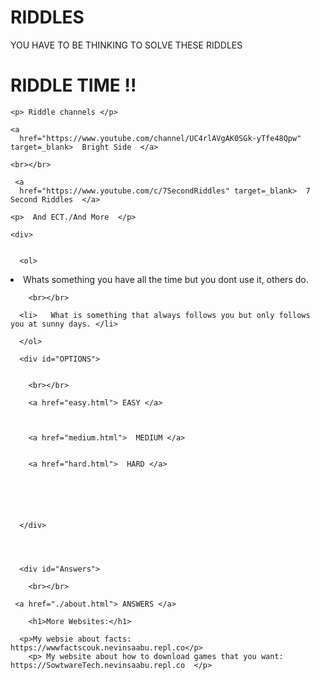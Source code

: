 # RIDDLES
YOU HAVE TO BE THINKING TO SOLVE THESE RIDDLES

<!DOCTYPE html>
<html>

<head>
  <meta charset="utf-8">
  <meta name="viewport" content="width=device-width">
  <title>replit</title>
  <link href="style.css" rel="stylesheet" type="text/css" />
</head>

<body>
 <div id="Heading">

<h1>  RIDDLE TIME !!  </h1>
   

   
 </div>



  <div id="channels">


    <p> Riddle channels </p>

    <a
      href="https://www.youtube.com/channel/UC4rlAVgAK0SGk-yTfe48Qpw" target=_blank>  Bright Side  </a>

    <br></br>

     <a
      href="https://www.youtube.com/c/7SecondRiddles" target=_blank>  7 Second Riddles  </a>

    <p>  And ECT./And More  </p>

    <div>


      <ol>

  <li>  Whats something you have all the time but you dont use it, others do.  </li>

        <br></br>
        
      <li>   What is something that always follows you but only follows you at sunny days. </li>
        
      </ol>

      <div id="OPTIONS">


        <br></br>
   
        <a href="easy.html"> EASY </a>

       

        <a href="medium.html">  MEDIUM </a>


        <a href="hard.html">  HARD </a>

        



        
      </div>




      <div id="Answers">

        <br></br>

     <a href="./about.html"> ANSWERS </a>

        <h1>More Websites:</h1>

      <p>My websie about facts: https://wwwfactscouk.nevinsaabu.repl.co</p>
        <p> My website about how to download games that you want: https://SowtwareTech.nevinsaabu.repl.co  </p>
        
        
  </div>
  <script src="script.js"></script>
</body>

</html>
